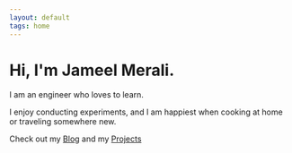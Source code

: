```yaml
---
layout: default
tags: home
---
```


# Hi, I'm Jameel Merali.

I am an engineer who loves to learn.

I enjoy conducting experiments, and I am happiest when cooking at home or traveling somewhere new.

Check out my [Blog](https://www.jameelmerali.com/blog/) and my [Projects](https://www.jameelmerali.com/projects/)
